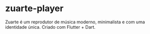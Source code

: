 # zuarte-player
Zuarte é um reprodutor de música moderno, minimalista e com uma identidade única. Criado com Flutter + Dart.
